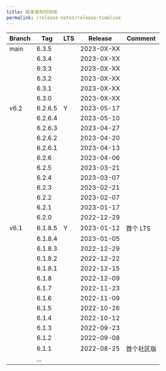 ```yaml
---
title: 版本发布时间线
permalink: /release-notes/release-timeline
---
```


| Branch | Tag     | LTS | Release    | Comment        |
| ------ | ------- | --- | ---------- | -------------- |
| main   | 6.3.5   |     | 2023-0X-XX |                |
|        | 6.3.4   |     | 2023-0X-XX |                |
|        | 6.3.3   |     | 2023-0X-XX |                |
|        | 6.3.2   |     | 2023-0X-XX |                |
|        | 6.3.1   |     | 2023-0X-XX |                |
|        | 6.3.0   |     | 2023-0X-XX |                |
| v6.2   | 6.2.6.5 | Y   | 2023-05-17 |                |
|        | 6.2.6.4 |     | 2023-05-10 |                |
|        | 6.2.6.3 |     | 2023-04-27 |                |
|        | 6.2.6.2 |     | 2023-04-20 |                |
|        | 6.2.6.1 |     | 2023-04-13 |                |
|        | 6.2.6   |     | 2023-04-06 |                |
|        | 6.2.5   |     | 2023-03-21 |                |
|        | 6.2.4   |     | 2023-03-07 |                |
|        | 6.2.3   |     | 2023-02-21 |                |
|        | 6.2.2   |     | 2023-02-07 |                |
|        | 6.2.1   |     | 2023-01-17 |                |
|        | 6.2.0   |     | 2022-12-29 |                |
| v6.1   | 6.1.8.5 | Y   | 2023-01-12 | 首个 LTS       |
|        | 6.1.8.4 |     | 2023-01-05 |                |
|        | 6.1.8.3 |     | 2022-12-29 |                |
|        | 6.1.8.2 |     | 2022-12-22 |                |
|        | 6.1.8.1 |     | 2022-12-15 |                |
|        | 6.1.8   |     | 2022-12-09 |                |
|        | 6.1.7   |     | 2022-11-23 |                |
|        | 6.1.6   |     | 2022-11-09 |                |
|        | 6.1.5   |     | 2022-10-26 |                |
|        | 6.1.4   |     | 2022-10-12 |                |
|        | 6.1.3   |     | 2022-09-23 |                |
|        | 6.1.2   |     | 2022-09-08 |                |
|        | 6.1.1   |     | 2022-08-25 | 首个社区版     |
|        | ...     |     |            |                |
